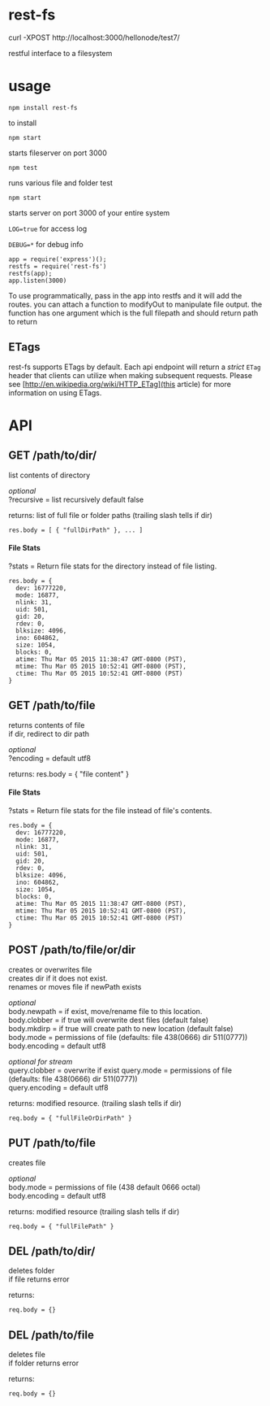 rest-fs
=====

curl -XPOST http://localhost:3000/hellonode/test7/

restful interface to a filesystem

usage
=====
`npm install rest-fs`

to install

`npm start`

starts fileserver on port 3000

`npm test`

runs various file and folder test

`npm start`

starts server on port 3000 of your entire system

`LOG=true`
for access log

`DEBUG=*`
for debug info

```
app = require('express')();
restfs = require('rest-fs')
restfs(app);
app.listen(3000)
```
To use programmatically, pass in the app into restfs and it will add the routes.
you can attach a function to modifyOut to manipulate file output.
the function has one argument which is the full filepath and should return path to return

## ETags


rest-fs supports ETags by default. Each api endpoint will return a *strict* `ETag` header
that clients can utilize when making subsequent requests. Please see
[http://en.wikipedia.org/wiki/HTTP_ETag](this article) for more information on using ETags.


API
===


GET /path/to/dir/
-----------------
  list contents of directory

  *optional*<br>
  ?recursive = list recursively default false

  returns: list of full file or folder paths (trailing slash tells if dir)

  ```
  res.body = [ { "fullDirPath" }, ... ]
  ```

#### File Stats
  ?stats = Return file stats for the directory instead of file listing.

  ```
  res.body = {
    dev: 16777220,
    mode: 16877,
    nlink: 31,
    uid: 501,
    gid: 20,
    rdev: 0,
    blksize: 4096,
    ino: 604862,
    size: 1054,
    blocks: 0,
    atime: Thu Mar 05 2015 11:38:47 GMT-0800 (PST),
    mtime: Thu Mar 05 2015 10:52:41 GMT-0800 (PST),
    ctime: Thu Mar 05 2015 10:52:41 GMT-0800 (PST)
  }
  ```

GET /path/to/file
-----------------
  returns contents of file<br>
  if dir, redirect to dir path

  *optional*<br>
  ?encoding = default utf8

  returns:
  res.body = { "file content" }

#### File Stats
  ?stats = Return file stats for the file instead of file's contents.

  ```
  res.body = {
    dev: 16777220,
    mode: 16877,
    nlink: 31,
    uid: 501,
    gid: 20,
    rdev: 0,
    blksize: 4096,
    ino: 604862,
    size: 1054,
    blocks: 0,
    atime: Thu Mar 05 2015 11:38:47 GMT-0800 (PST),
    mtime: Thu Mar 05 2015 10:52:41 GMT-0800 (PST),
    ctime: Thu Mar 05 2015 10:52:41 GMT-0800 (PST)
  }
  ```

POST /path/to/file/or/dir
-------------------------
  creates or overwrites file<br>
  creates dir if it does not exist.<br>
  renames or moves file if newPath exists<br>

  *optional*<br>
  body.newpath = if exist, move/rename file to this location.<br>
  body.clobber = if true will overwrite dest files (default false)<br>
  body.mkdirp = if true will create path to new location (default false)<br>
  body.mode = permissions of file (defaults: file 438(0666) dir 511(0777))<br>
  body.encoding = default utf8

  *optional for stream*<br>
  query.clobber = overwrite if exist
  query.mode = permissions of file (defaults: file 438(0666) dir 511(0777))<br>
  query.encoding = default utf8

  returns: modified resource. (trailing slash tells if dir)
  ```
  req.body = { "fullFileOrDirPath" }
  ```

PUT /path/to/file
-----------------
  creates file

  *optional*<br>
  body.mode = permissions of file (438 default 0666 octal)<br>
  body.encoding = default utf8

  returns: modified resource (trailing slash tells if dir)
  ```
  req.body = { "fullFilePath" }
  ```

DEL /path/to/dir/
-----------------
  deletes folder<br>
  if file returns error

  returns:
  ```
  req.body = {}
  ```

DEL /path/to/file
-----------------
  deletes file<br>
  if folder returns error

  returns:
  ```
  req.body = {}
  ```
